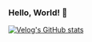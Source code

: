 ### Hello, World! 👋

[![Velog's GitHub stats](https://velog-readme-stats.vercel.app/api?name=yoon-park)](https://github.com/eungyeole/velog-readme-stats)




<!--
**yoon-park/yoon-park** is a ✨ _special_ ✨ repository because its `README.md` (this file) appears on your GitHub profile.

Here are some ideas to get you started:

- 🔭 I’m currently working on ...
- 🌱 I’m currently learning ...
- 👯 I’m looking to collaborate on ...
- 🤔 I’m looking for help with ...
- 💬 Ask me about ...
- 📫 How to reach me: ...
- 😄 Pronouns: ...
- ⚡ Fun fact: ...
-->
